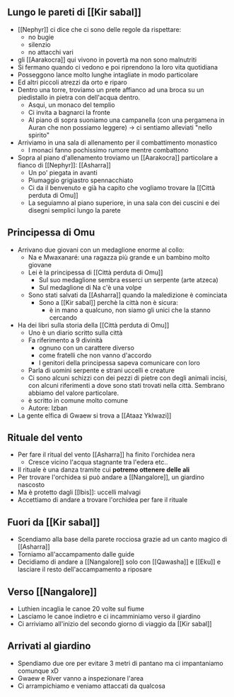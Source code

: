 ## Lungo le pareti di [[Kir sabal]]
- [[Nephyr]] ci dice che ci sono delle regole da rispettare:
	- no bugie
	- silenzio
	- no attacchi vari
- gli [[Aarakocra]] qui vivono in povertà ma non sono malnutriti
- Si fermano quando ci vedono e poi riprendono la loro vita quotidiana
- Posseggono lance molto lunghe intagliate in modo particolare
- Ed altri piccoli atrezzi da orto e riparo
- Dentro una torre, troviamo un prete affianco ad una broca su un piedistallo in pietra con dell'acqua dentro.
	- Asqui, un monaco del templio
	- Ci invita a bagnarci la fronte
	- Al piano di sopra suoniamo una campanella (con una pergamena in Auran che non possiamo leggere) -> ci sentiamo alleviati "nello spirito"
- Arriviamo in una sala di allenamento per il combattimento monastico
	- I monaci fanno pochissimo rumore mentre combattono
- Sopra al piano d'allenamento troviamo un [[Aarakocra]] particolare a fianco di [[Nephyr]]: [[Asharra]]
	- Un po' piegata in avanti
	- Piumaggio grigiastro spennacchiato
	- Ci da il benvenuto e già ha capito che vogliamo trovare la [[Città perduta di Omu]]
	- La seguiamno al piano superiore, in una sala con dei cuscini e dei disegni semplici lungo la parete 
## Principessa di Omu
- Arrivano due giovani con un medaglione enorme al collo:
	-  Na e Mwaxanaré: una ragazza più grande e un bambino molto giovane
	- Lei è la principessa di [[Città perduta di Omu]]
		- Sul suo medaglione sembra esserci un serpente (arte atzeca)
		- Sul medaglione di Na c'è una volpe
	- Sono stati salvati da [[Asharra]] quando la maledizione è cominciata
		- Sono a [[Kir sabal]] perchè la città non è sicura:
			- è in mano a qualcuno, non siamo gli unici che la stanno cercando
- Ha dei libri sulla storia della [[Città perduta di Omu]]
	- Uno è un diario scritto sulla città
	- Fa riferimento a 9 divinità
		- ognuno con un carattere diverso
		- come fratelli che non vanno d'accordo
		- I genitori della principessa sapeva comunicare con loro
	- Parla di uomini serpente e strani uccelli e creature
	- Ci sono alcuni schizzi con dei pezzi di pietre con degli animali incisi, con alcuni riferimenti a dove sono stati trovati nella città. Sembrano abbiamo del valore particolare.
	- è scritto in comune molto comune
	- Autore: Izban
- La gente elfica di Gwaew si trova a [[Ataaz Yklwazi]]
## Rituale del vento
- Per fare il ritual del vento [[Asharra]] ha finito l'orchidea nera
	- Cresce vicino l'acqua stagnante tra l'edera etc..
- Il rituale è una danza tramite cui **potremo ottenere delle ali**
- Per trovare l'orchidea si può andare a [[Nangalore]], un giardino nascosto
- Ma è protetto dagli [[Ibis]]: uccelli malvagi
- Accettiamo di andare a trovare l'orchidea per fare il rituale
## Fuori da [[Kir sabal]]
- Scendiamo alla base della parete rocciosa grazie ad un canto magico di [[Asharra]]
- Torniamo all'accampamento dalle guide
- Decidiamo di andare a [[Nangalore]] solo con [[Qawasha]] e [[Eku]] e lasciare il resto dell'accampamento a riposare
## Verso [[Nangalore]]
- Luthien incaglia le canoe 20 volte sul fiume
- Lasciamo le canoe indietro e ci incamminiamo verso il giardino
- Ci arriviamo all'inizio del secondo giorno di viaggio da [[Kir sabal]]
## Arrivati al giardino
- Spendiamo due ore per evitare 3 metri di pantano ma ci impantaniamo comunque xD
- Gwaew e River vanno a inspezionare l'area
- Ci arrampichiamo e veniamo attaccati da qualcosa